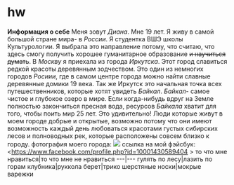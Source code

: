 # hw
**Информация о себе**
Меня зовут *Диана*. Мне 19 лет. Я живу в самой большой стране мира- в *России*. Я студентка ВШЭ школы Культурологии. Я выбрала это направление потому, что считаю, что здесь смогу получить хорошее гуманитарное образование ~~и научиться думать~~. В *Москву* я приехала из города *Иркутска*. Этот город славиться редкой красоты деревянным зодчеством. Это один из немногих городов *Росиии*, где в самом центре города можно найти славные деревянные домики 19 века. Так же Иркутск это начальная точка всех путешественников, которые хотят увидеть *Байкал*. *Байкал*- самое чистое и глубокое озеро в мире. Если когда-нибудь вдруг на Земле полностью закончиться пресная вода, ресурсов *Байкала* хватит для того, чтобы поить мир 25 лет. Это удивительно! Люди которые живут в моем городе добрые и открытые, возможно потому что они имеют возможность каждый день любоваться красотами густых сибирских лесов и полноводных рек, которые расположены совсем близко к городу. 
фотография моего города: ![](https://img-fotki.yandex.ru/get/9652/30348152.189/0_7..)
ссылка на мой фэйсбук: <https://www.facebook.com/profile.php?id=10001430589404 >
то что мне нравиться|то что мне не нравиться 
---|---
гулять по лесу|лазить по горам
клубника|руккола
берет|трико
шерстяные носки|мокрые варежки
